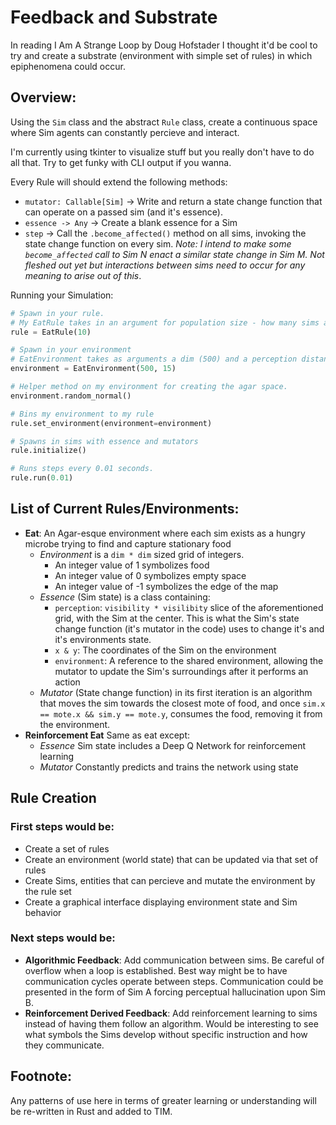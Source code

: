 # Feedback and Substrate

In reading I Am A Strange Loop by Doug Hofstader I thought it'd be cool to try and create a substrate (environment with simple set of rules) in which epiphenomena could occur. 

## Overview:  

Using the `Sim` class and the abstract `Rule` class, create a continuous space where Sim agents can constantly percieve and interact.

I'm currently using tkinter to visualize stuff but you really don't have to do all that. Try to get funky with CLI output if you wanna.

Every Rule will should extend the following methods:
  - `mutator: Callable[Sim]` -> Write and return a state change function that can operate on a passed sim (and it's essence).
  - `essence -> Any` -> Create a blank essence for a Sim
  - `step` -> Call the `.become_affected()` method on all sims, invoking the state change function on every sim. _Note: I intend to make some `become_affected` call to Sim N enact a similar state change in Sim M. Not fleshed out yet but interactions between sims need to occur for any meaning to arise out of this_.

Running your Simulation:  

```python
# Spawn in your rule.
# My EatRule takes in an argument for population size - how many sims are spawned
rule = EatRule(10)

# Spawn in your environment
# EatEnvironment takes as arguments a dim (500) and a perception distance - eg how much agar space the Sim can see in every direction
environment = EatEnvironment(500, 15)

# Helper method on my environment for creating the agar space.
environment.random_normal()

# Bins my environment to my rule
rule.set_environment(environment=environment)

# Spawns in sims with essence and mutators
rule.initialize()

# Runs steps every 0.01 seconds.
rule.run(0.01)
```
  

## List of Current Rules/Environments:
  - **Eat**: An Agar-esque environment where each sim exists as a hungry microbe trying to find and capture stationary food
    - _Environment_ is a `dim * dim` sized grid of integers.
      - An integer value of 1 symbolizes food
      - An integer value of 0 symbolizes empty space
      - An integer value of -1 symbolizes the edge of the map
    - _Essence_ (Sim state) is a class containing:
      - `perception`: `visibility * visilibity` slice of the aforementioned grid, with the Sim at the center. This is what the Sim's state change function (it's mutator in the code) uses to change it's and it's environments state.
      - `x & y`: The coordinates of the Sim on the environment
      - `environment`: A reference to the shared environment, allowing the mutator to update the Sim's surroundings after it performs an action
    - _Mutator_ (State change function) in its first iteration is an algorithm that moves the sim towards the closest mote of food, and once `sim.x == mote.x && sim.y == mote.y`, consumes the food, removing it from the environment.
  - **Reinforcement Eat** Same as eat except:
    - _Essence_ Sim state includes a Deep Q Network for reinforcement learning
    - _Mutator_ Constantly predicts and trains the network using state

## Rule Creation

### First steps would be:  
 - Create a set of rules
 - Create an environment (world state) that can be updated via that set of rules
 - Create Sims, entities that can percieve and mutate the environment by the rule set
 - Create a graphical interface displaying environment state and Sim behavior

### Next steps would be:  
 - **Algorithmic Feedback**: Add communication between sims. Be careful of overflow when a loop is established. Best way might be to have communication cycles operate between steps. Communication could be presented in the form of Sim A forcing perceptual hallucination upon Sim B. 
 - **Reinforcement Derived Feedback**: Add reinforcement learning to sims instead of having them follow an algorithm. Would be interesting to see what symbols the Sims develop without specific instruction and how they communicate.

## Footnote:  

Any patterns of use here in terms of greater learning or understanding will be re-written in Rust and added to TIM.
